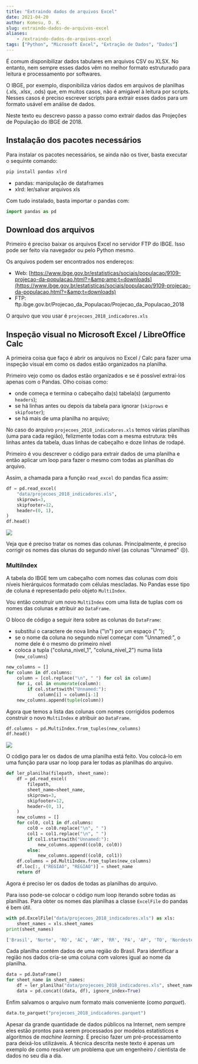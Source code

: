 ```yaml
---
title: "Extraindo dados de arquivos Excel"
date: 2021-04-20
author: Komesu, D. K.
slug: extraindo-dados-de-arquivos-excel
aliases:
    - /extraindo-dados-de-arquivos-excel
tags: ["Python", "Microsoft Excel", "Extração de Dados", "Dados"]
---
```


É comum disponibilizar dados tabulares em arquivos CSV ou XLSX. No entanto, nem sempre esses dados vêm no melhor formato estruturado para leitura e processamento por softwares.

<!--more-->

O IBGE, por exemplo, disponibiliza vários dados em arquivos de planilhas (.xls, .xlsx, .ods) que, em muitos casos, não é amigável à leitura por scripts. Nesses casos é preciso escrever scripts para extrair esses dados para um formato usável em análise de dados.

Neste texto eu descrevo passo a passo como extrair dados das Projeções de População do IBGE de 2018.

## Instalação dos pacotes necessários

Para instalar os pacotes necessários, se ainda não os tiver, basta executar o sequinte comando:

```sh
pip install pandas xlrd
```

- pandas: manipulação de dataframes
- xlrd: ler/salvar arquivos xls

Com tudo instalado, basta importar o pandas com:

```python
import pandas as pd
```

## Download dos arquivos

Primeiro é preciso baixar os arquivos Excel no servidor FTP do IBGE. Isso pode ser feito via navegador ou pelo Python mesmo.

Os arquivos podem ser encontrados nos endereços:

- Web: [https://www.ibge.gov.br/estatisticas/sociais/populacao/9109-projecao-da-populacao.html?=&amp;amp;t=downloads](https://www.ibge.gov.br/estatisticas/sociais/populacao/9109-projecao-da-populacao.html?=&amp;t=downloads)
- FTP: ftp.ibge.gov.br/Projecao_da_Populacao/Projecao_da_Populacao_2018

O arquivo que vou usar é `projecoes_2018_indicadores.xls`

## Inspeção visual no Microsoft Excel / LibreOffice Calc

A primeira coisa que faço é abrir os arquivos no Excel / Calc para fazer uma inspeção visual em como os dados estão organizados na planilha.

Primeiro vejo como os dados estão organizados e se é possível extraí-los apenas com o Pandas. Olho coisas como:

- onde começa e termina o cabeçalho da(s) tabela(s) (argumento `headers`);
- se há linhas antes ou depois da tabela para ignorar (`skiprows` e `skipfooter`);
- se há mais de uma planilha no arquivo;

No caso do arquivo `projecoes_2018_indicadores.xls` temos várias planilhas (uma para cada região), felizmente todas com a mesma estrutura: três linhas antes da tabela, duas linhas de cabeçalho e doze linhas de rodapé.

Primeiro é vou descrever o código para extrair dados de uma planilha e então aplicar um loop para fazer o mesmo com todas as planilhas do arquivo.

Assim, a chamada para a função `read_excel` do pandas fica assim:

```python
df = pd.read_excel(
    "data/projecoes_2018_indicadores.xls",
    skiprows=3,
    skipfooter=12,
    header=(0, 1),
)
df.head()
```

![](https://images2.imgbox.com/48/57/DpoiLNaF_o.png)

Veja que é preciso tratar os nomes das colunas. Principalmente, é preciso corrigir os nomes das olunas do segundo nível (as colunas "Unnamed" 😣).

### MultiIndex

A tabela do IBGE tem um cabeçalho com nomes das colunas com dois níveis hierárquicos formatado com células mescladas. No Pandas esse tipo de coluna é representado pelo objeto `MultiIndex`.

Vou então construir um novo `MultiIndex` com uma lista de tuplas com os nomes das colunas e atribuir ao `DataFrame`.

O bloco de código a seguir itera sobre as colunas do `DataFrame`:

- substitui o caractere de nova linha ("\n") por um espaço (" ");
- se o nome da coluna no segundo nível começar com "Unnamed:", o nome dele é o mesmo do primeiro nível
- coloca a tupla ("coluna_nivel_1", "coluna_nivel_2") numa lista (`new_columns`)

```python
new_columns = []
for column in df.columns:
    column = [col.replace("\n", " ") for col in column]
    for i, col in enumerate(column):
        if col.startswith("Unnamed:"):
            column[i] = column[i-1]
    new_columns.append(tuple(column))
```

Agora que temos a lista das colunas com nomes corrigidos podemos construir o novo `MultiIndex` e atribuir ao `DataFrame`.

```python
df.columns = pd.MultiIndex.from_tuples(new_columns)
df.head()
```

![](https://images2.imgbox.com/0f/2c/B2Zt62PA_o.png)

O código para ler os dados de uma planilha está feito. Vou colocá-lo em uma função para usar no loop para ler todas as planilhas do arquivo.

```python
def ler_planilha(filepath, sheet_name):
    df = pd.read_excel(
        filepath,
        sheet_name=sheet_name,
        skiprows=3,
        skipfooter=12,
        header=(0, 1),
    )
    new_columns = []
    for col0, col1 in df.columns:
        col0 = col0.replace("\n", " ")
        col1 = col1.replace("\n", " ")
        if col1.startswith("Unnamed:"):
            new_columns.append((col0, col0))
        else:
            new_columns.append((col0, col1))
    df.columns = pd.MultiIndex.from_tuples(new_columns)
    df.loc[:, ("REGIAO", "REGIAO")] = sheet_name
    return df
```

Agora é preciso ler os dados de todas as planilhas do arquivo.

Para isso pode-se colocar o código num loop iterando sobre todas as planilhas. Para obter os nomes das planilhas a classe `ExcelFile` do pandas é bem útil.

```python
with pd.ExcelFile("data/projecoes_2018_indicadores.xls") as xls:
    sheet_names = xls.sheet_names
print(sheet_names)
```

```sh
['Brasil', 'Norte', 'RO', 'AC', 'AM', 'RR', 'PA', 'AP', 'TO', 'Nordeste', 'MA', 'PI', 'CE', 'RN', 'PB', 'PE', 'AL', 'SE', 'BA', 'Sudeste', 'MG', 'ES', 'RJ', 'SP', 'Sul', 'PR', 'SC', 'RS', 'Centro-Oeste', 'MS', 'MT', 'GO', 'DF']
```

Cada planilha contém dados de uma região do Brasil. Para identificar a região nos dados cria-se uma coluna com valores igual ao nome da planilha.

```python
data = pd.DataFrame()
for sheet_name in sheet_names:
    df = ler_planilha("data/projecoes_2018_indicadores.xls", sheet_name)
    data = pd.concat((data, df), ignore_index=True)
```

Enfim salvamos o arquivo num formato mais conveniente (como *parquet*).

```python
data.to_parquet("projecoes_2018_indicadores.parquet")
```

Apesar da grande quantidade de dados públicos na Internet, nem sempre eles estão prontos para serem processados por modelos estatísticos e algoritmos de *machine learning*. É preciso fazer um pré-processamento para deixá-los utilizáveis. A técnica descrita neste texto é apenas um exemplo de como resolver um problema que um engenheiro / cientista de dados no seu dia a dia.
